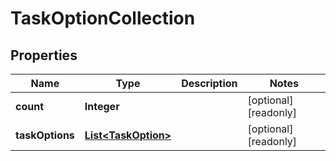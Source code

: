 

# TaskOptionCollection

## Properties

Name | Type | Description | Notes
------------ | ------------- | ------------- | -------------
**count** | **Integer** |  |  [optional] [readonly]
**taskOptions** | [**List&lt;TaskOption&gt;**](TaskOption.md) |  |  [optional] [readonly]



